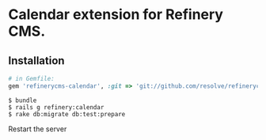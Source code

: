 # Calendar extension for Refinery CMS.

## Installation

```ruby
# in Gemfile:
gem 'refinerycms-calendar', :git => 'git://github.com/resolve/refinerycms-calendar.git', :branch => 'master'
```

```
$ bundle
$ rails g refinery:calendar
$ rake db:migrate db:test:prepare
```

Restart the server
